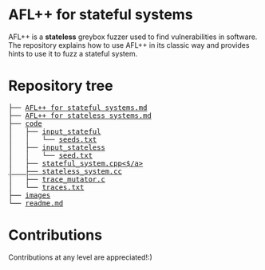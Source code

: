 # AFL++ for stateful systems

AFL++ is a **stateless** greybox fuzzer used to find vulnerabilities in software. 
The repository explains how to use AFL++ in its classic way and provides hints to use it to fuzz a stateful system.



# Repository tree

<pre>
├── <a href="AFL++ for stateful systems.md">AFL++ for stateful systems.md</a>
├── <a href="AFL++ for stateless systems.md">AFL++ for stateless systems.md</a>
├── <a href="code">code</a>
│   ├── <a href="code/input_stateful">input_stateful</a>
│   │   └── <a href="code/input_stateful/seeds.txt">seeds.txt</a>
│   ├── <a href="code/input_stateless">input_stateless</a>
│   │   └── <a href="code/input_stateless/seed.txt">seed.txt</a>
│   ├── <a href="code/stateful_system.cpp">stateful_system.cpp<$/a>
│   ├── <a href="code/stateless_system.cc">stateless_system.cc</a>
│   ├── <a href="code/trace_mutator.c">trace_mutator.c</a>
│   └── <a href="code/traces.txt">traces.txt</a>
├── <a href="images">images</a>
└── <a href="readme.md">readme.md</a>
</pre>


# Contributions 

Contributions at any level are appreciated!:)
